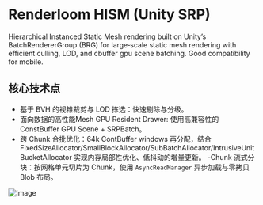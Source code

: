 # Renderloom HISM (Unity SRP)

Hierarchical Instanced Static Mesh rendering built on Unity’s BatchRendererGroup (BRG) for large‑scale static mesh rendering with efficient culling, LOD, and  cbuffer gpu scene batching. Good compatibility for mobile.

## 核心技术点

- 基于 BVH 的视锥裁剪与 LOD 拣选：快速剔除与分级。
- 面向数据的高性能Mesh GPU Resident Drawer: 使用高兼容性的 ConstBuffer GPU Scene + SRPBatch。
- 跨 Chunk 合批优化：64k ContBuffer windows 再分配，结合 FixedSizeAllocator/SmallBlockAllocator/SubBatchAllocator/IntrusiveUnitBucketAllocator 实现内存局部性优化、低抖动的增量更新。
-Chunk 流式分块：按网格单元切片为 Chunk，使用 `AsyncReadManager` 异步加载与零拷贝 Blob 布局。

![image](https://github.com/user-attachments/assets/8e3d2a21-fead-49b1-be28-bce5eadd7276)
